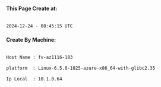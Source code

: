 
   
#### This Page Create at:

```bash

2024-12-24 - 08:45:15 UTC

```

#### Create By Machine:

```bash

Host Name : fv-az1116-183

platform  : Linux-6.5.0-1025-azure-x86_64-with-glibc2.35

Ip Local  : 10.1.0.64

```

